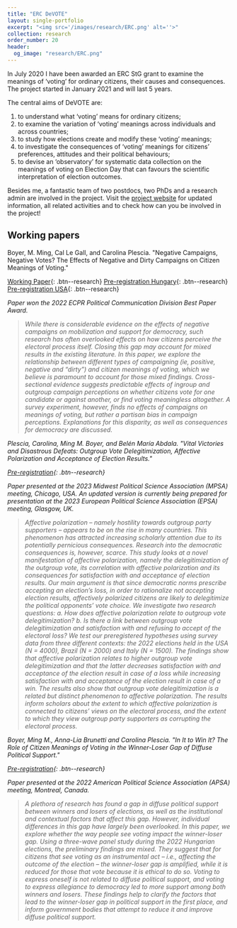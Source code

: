 ```yaml
---
title: "ERC DeVOTE"
layout: single-portfolio
excerpt: "<img src='/images/research/ERC.png' alt=''>"
collection: research
order_number: 20
header: 
  og_image: "research/ERC.png"
---
```


In July 2020 I have been awarded an ERC StG grant to examine the meanings of ‘voting’ for ordinary citizens, their causes and consequences. The project started in January 2021 and will last 5 years.

The central aims of DeVOTE are:

1. to understand what ‘voting’ means for ordinary citizens;
2. to examine the variation of ‘voting’ meanings across individuals and across countries;
3. to study how elections create and modify these ‘voting’ meanings;
4. to investigate the consequences of ‘voting’ meanings for citizens’ preferences, attitudes and their political behaviours;
5. to devise an ‘observatory’ for systematic data collection on the meanings of voting on Election Day that can favours the scientific interpretation of election outcomes.

Besides me, a fantastic team of two postdocs, two PhDs and a research admin are involved in the project.
Visit the [project website](https://www.votemeanings.eu) for updated information, all related activities 
and to check how can you be involved in the project! 

## Working papers

Boyer, M. Ming, Cal Le Gall, and Carolina Plescia. &quot;Negative Campaigns, Negative Votes? The Effects of Negative and Dirty Campaigns on Citizen Meanings of Voting.&quot;

[Working Paper](https://staatswissenschaft.univie.ac.at/fileadmin/user_upload/i_staatswissenschaft/Boyer_Negative_Campaigns_Negative_Votes_ECPR.pdf){: .btn--research} [Pre-registration Hungary](https://osf.io/54ry8/?view_only=b005c23986064cba8f8fcdef52bcc03b){: .btn--research} [Pre-registration USA](https://osf.io/xmn8w/?view_only=5b804c66875f458887b843598863ac63){: .btn--research}

<i>Paper won the 2022 ECPR Political Communication Division Best Paper Award.<i>

>While there is considerable evidence on the effects of negative campaigns on mobilization and support for democracy, such research has often overlooked effects on how citizens perceive the electoral process itself. Closing this gap may account for mixed results in the existing literature. In this paper, we explore the relationship between different types of campaigning (ie, positive, negative and “dirty”) and citizen meanings of voting, which we believe is paramount to account for those mixed findings. Cross-sectional evidence suggests predictable effects of ingroup and outgroup campaign perceptions on whether citizens vote for one candidate or against another, or find voting meaningless altogether. A survey experiment, however, finds no effects of campaigns on meanings of voting, but rather a partisan bias in campaign perceptions. Explanations for this disparity, as well as consequences for democracy are discussed.


Plescia, Carolina, Ming M. Boyer, and Belén María Abdala. &quot;Vital Victories and Disastrous Defeats: Outgroup Vote Delegitimization, Affective Polarization and Acceptance of Election Results.&quot;

[Pre-registration](https://osf.io/puac8/){: .btn--research} 

<i>Paper presented at the 2023 Midwest Political Science Association (MPSA) meeting, Chicago, USA. An updated version is currently being prepared for presentation at the 2023 European Political Science Association (EPSA) meeting, Glasgow, UK.<i>

>Affective polarization – namely hostility towards outgroup party supporters – appears to be on the rise in many countries. This phenomenon has attracted increasing scholarly attention due to its potentially pernicious consequences. Research into the democratic consequences is, however, scarce. This study looks at a novel manifestation of affective polarization, namely the delegitimization of the outgroup vote, its correlation with affective polarization and its consequences for satisfaction with and acceptance of election results. Our main argument is that since democratic norms prescribe accepting an election’s loss, in order to rationalize not accepting election results, affectively polarized citizens are likely to delegitimize the political opponents’ vote choice. We investigate two research questions: a. How does affective polarization relate to outgroup vote delegitimization? b. Is there a link between outgroup vote delegitimization and satisfaction with and refusing to accept of the electoral loss? We test our preregistered hypotheses using survey data from three different contexts: the 2022 elections held in the USA (N = 4000), Brazil (N = 2000) and Italy (N = 1500). The findings show that affective polarization relates to higher outgroup vote delegitimization and that the latter decreases satisfaction with and acceptance of the election result in case of a loss while increasing satisfaction with and acceptance of the election result in case of a win. The results also show that outgroup vote delegitimization is a related but distinct phenomenon to affective polarization. The results inform scholars about the extent to which affective polarization is connected to citizens’ views on the electoral process, and the extent to which they view outgroup party supporters as corrupting the electoral process.
 
Boyer, Ming M., Anna-Lia Brunetti and Carolina Plescia. &quot;In It to Win It? The Role of Citizen Meanings of Voting in the Winner-Loser Gap of Diffuse Political Support.&quot;

[Pre-registration](www.doi.org/10.17605/OSF.IO/8SWJB){: .btn--research}

<i>Paper presented at the 2022 American Political Science Association (APSA) meeting, Montreal, Canada.<i>

>A plethora of research has found a gap in diffuse political support between winners and losers of elections, as well as the institutional and contextual factors that affect this gap. However, individual differences in this gap have largely been overlooked. In this paper, we explore whether the way people see voting impact the winner-loser gap. Using a three-wave panel study during the 2022 Hungarian elections, the preliminary findings are mixed. They suggest that for citizens that see voting as an instrumental act – i.e., affecting the outcome of the election – the winner-loser gap is amplified, while it is reduced for those that vote because it is ethical to do so. Voting to express oneself is not related to diffuse political support, and voting to express allegiance to democracy led to more support among both winners and losers. These findings help to clarify the factors that lead to the winner-loser gap in political support in the first place, and inform government bodies that attempt to reduce it and improve diffuse political support.